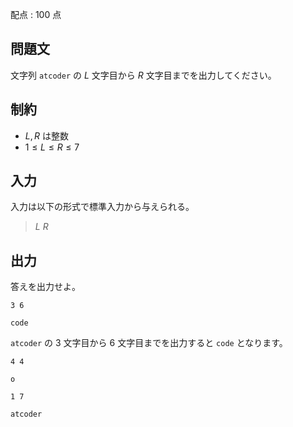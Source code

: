 配点 : $100$ 点

## 問題文

文字列 `atcoder` の $L$ 文字目から $R$ 文字目までを出力してください。

## 制約

- $L,R$ は整数
- $1 \le L \le R \le 7$

## 入力

入力は以下の形式で標準入力から与えられる。

> $L$ $R$

## 出力

答えを出力せよ。

```input1
3 6
```

```output1
code
```

`atcoder` の $3$ 文字目から $6$ 文字目までを出力すると `code` となります。

```input2
4 4
```

```output2
o
```

```input3
1 7
```

```output3
atcoder
```